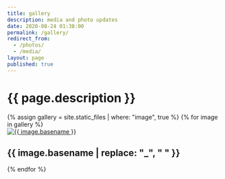 ```yaml
---
title: gallery
description: media and photo updates
date: 2020-08-24 01:38:00
permalink: /gallery/
redirect_from:
  - /photos/
  - /media/
layout: page
published: true
---
```


# {{ page.description }}

<section id="thumbnails">
  {% assign gallery = site.static_files | where: "image", true %}
  {% for image in gallery %}
<article>
  <a class="thumbnail" href="/{{ site.gallery_dir }}/{{ image.name }}" data-position="{{ site.thumbnail_position }}"><img src="/{{ site.gallery_dir }}/{{ image.name }}" alt="{{ image.basename }}" /></a>
  <h2>{{ image.basename | replace: "_", " " }}</h2>
</article>
  {% endfor %}
</section>

